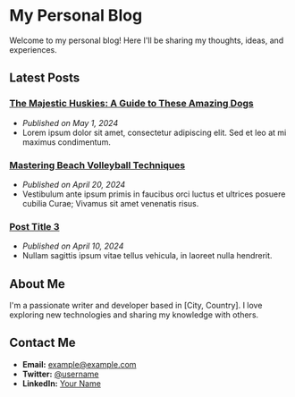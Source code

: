 # My Personal Blog

Welcome to my personal blog! Here I'll be sharing my thoughts, ideas, and experiences.

## Latest Posts

### [The Majestic Huskies: A Guide to These Amazing Dogs](post1.md)
- *Published on May 1, 2024*
- Lorem ipsum dolor sit amet, consectetur adipiscing elit. Sed et leo at mi maximus condimentum.

### [Mastering Beach Volleyball Techniques](post2.md)
- *Published on April 20, 2024*
- Vestibulum ante ipsum primis in faucibus orci luctus et ultrices posuere cubilia Curae; Vivamus sit amet venenatis risus.

### [Post Title 3](post3.md)
- *Published on April 10, 2024*
- Nullam sagittis ipsum vitae tellus vehicula, in laoreet nulla hendrerit.

## About Me

I'm a passionate writer and developer based in [City, Country]. I love exploring new technologies and sharing my knowledge with others.

## Contact Me

- **Email:** example@example.com
- **Twitter:** [@username](https://twitter.com/username)
- **LinkedIn:** [Your Name](https://www.linkedin.com/in/yourname/)
